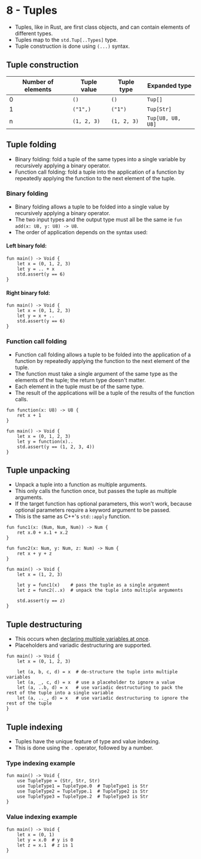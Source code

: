 # 8 - Tuples
- Tuples, like in Rust, are first class objects, and can contain elements of different types.
- Tuples map to the `std.Tup[..Types]` type.
- Tuple construction is done using `(...)` syntax.

## Tuple construction
| Number of elements | Tuple value | Tuple type  | Expanded type     |
|--------------------|-------------|-------------|-------------------|
| 0                  | `()`        | `()`        | `Tup[]`           |
| 1                  | `("1",)`    | `("1")`     | `Tup[Str]`        |
| n                  | `(1, 2, 3)` | `(1, 2, 3)` | `Tup[U8, U8, U8]` |


## Tuple folding
- Binary folding: fold a tuple of the same types into a single variable by recursively applying a binary operator.
- Function call folding: fold a tuple into the application of a function by repeatedly applying the function to the 
  next element of the tuple.

### Binary folding
- Binary folding allows a tuple to be folded into a single value by recursively applying a binary operator.
- The two input types and the output type must all be the same ie `fun add(x: U8, y: U8) -> U8`.
- The order of application depends on the syntax used:

#### Left binary fold:
```s++
fun main() -> Void {
    let x = (0, 1, 2, 3)
    let y = .. + x
    std.assert(y == 6)
}
```

#### Right binary fold:
```s++
fun main() -> Void {
    let x = (0, 1, 2, 3)
    let y = x + ..
    std.assert(y == 6)
}
```

### Function call folding
- Function call folding allows a tuple to be folded into the application of a function by repeatedly applying the 
  function to the next element of the tuple.
- The function must take a single argument of the same type as the elements of the tuple; the return type doesn't matter.
- Each element in the tuple must be of the same type.
- The result of the applications will be a tuple of the results of the function calls.

```s++
fun function(x: U8) -> U8 {
    ret x + 1
}

fun main() -> Void {
    let x = (0, 1, 2, 3)
    let y = function(x)..
    std.assert(y == (1, 2, 3, 4))
}
```

## Tuple unpacking
- Unpack a tuple into a function as multiple arguments.
- This only calls the function once, but passes the tuple as multiple arguments.
- If the target function has optional parameters, this won't work, because optional parameters require a keyword 
  argument to be passed.
- This is the same as C++'s `std::apply` function.

```s++
fun func1(x: (Num, Num, Num)) -> Num {
    ret x.0 + x.1 + x.2
}

fun func2(x: Num, y: Num, z: Num) -> Num {
    ret x + y + z
}

fun main() -> Void {
    let x = (1, 2, 3)
    
    let y = func1(x)    # pass the tuple as a single argument
    let z = func2(..x)  # unpack the tuple into multiple arguments
    
    std.assert(y == z)
}
```

## Tuple destructuring
- This occurs when [declaring multiple variables at once](4-Variables.md#tuple-let-statements-destructuring).
- Placeholders and variadic destructuring are supported.

```s++
fun main() -> Void {
    let x = (0, 1, 2, 3)
    
    let (a, b, c, d) = x  # de-structure the tuple into multiple variables
    let (a, _, c, d) = x  # use a placeholder to ignore a value
    let (a, ..b, d) = x   # use variadic destructuring to pack the rest of the tuple into a single variable
    let (a, .._, d) = x   # use variadic destructuring to ignore the rest of the tuple
}
```

## Tuple indexing
- Tuples have the unique feature of type and value indexing.
- This is done using the `.` operator, followed by a number.

### Type indexing example
```s++
fun main() -> Void {
    use TupleType = (Str, Str, Str)
    use TupleType1 = TupleType.0  # TupleType1 is Str
    use TupleType2 = TupleType.1  # TupleType2 is Str
    use TupleType3 = TupleType.2  # TupleType3 is Str
}
```

### Value indexing example
```s++
fun main() -> Void {
    let x = (0, 1)
    let y = x.0  # y is 0
    let z = x.1  # z is 1
}
```
